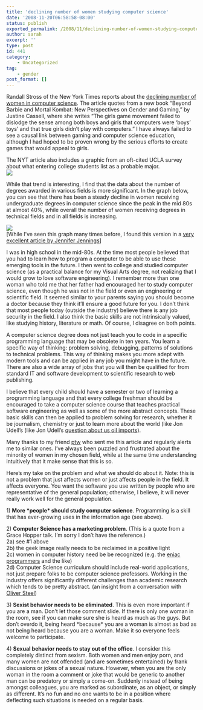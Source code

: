 ```yaml
---
title: 'declining number of women studying computer science'
date: '2008-11-20T06:58:58-08:00'
status: publish
exported_permalink: /2008/11/declining-number-of-women-studying-computer-science
author: sarah
excerpt: ''
type: post
id: 441
category:
    - Uncategorized
tag:
    - gender
post_format: []
---
```

Randall Stross of the New York Times reports about the [declining number of women in computer science](http://www.nytimes.com/2008/11/16/business/16digi.html?emc=eta1). The article quotes from a new book “Beyond Barbie and Mortal Kombat: New Perspectives on Gender and Gaming,” by Justine Cassell, where she writes “The girls game movement failed to dislodge the sense among both boys and girls that computers were ‘boys’ toys’ and that true girls didn’t play with computers.” I have always failed to see a causal link between gaming and computer science education, although I had hoped to be proven wrong by the serious efforts to create games that would appeal to girls.

The NYT article also includes a graphic from an oft-cited UCLA survey about what entering college students list as a probable major.  
![](http://graphics8.nytimes.com/images/2008/11/15/business/1116-sbn-webDIGI.gif)

While that trend is interesting, I find that the data about the number of degrees awarded in various fields is more significant. In the graph below, you can see that there has been a steady decline in women receiving undergraduate degrees in computer science since the peak in the mid 80s at almost 40%, while overall the number of women receiving degrees in technical fields and in all fields is increasing.

![](http://blogs.edweek.org/edweek/eduwonkette/upload/2008/06/degrees.jpg)  
\[While I’ve seen this graph many times before, I found this version in a [very excellent article by Jennifer Jennings](http://blogs.edweek.org/edweek/eduwonkette/2008/06/a_leonard_sax_fact_check_are_w.html)\]

I was in high school in the mid-80s. At the time most people believed that you had to learn how to program a computer to be able to use these emerging tools in the future. I then went to college and studied computer science (as a practical balance for my Visual Arts degree, not realizing that I would grow to love software engineering). I remember more than one woman who told me that her father had encouraged her to study computer science, even though he was not in the field or even an engineering or scientific field. It seemed similar to your parents saying you should become a doctor because they think it’ll ensure a good future for you. I don’t think that most people today (outside the industry) believe there is any job security in the field. I also think the basic skills are not intrinsically valued, like studying history, literature or math. Of course, I disagree on both points.

A computer science degree does not just teach you to code in a specific programming language that may be obsolete in ten years. You learn a specific way of thinking: problem solving, debugging, patterns of solutions to technical problems. This way of thinking makes you more adept with modern tools and can be applied in any job you might have in the future. There are also a wide array of jobs that you will then be qualified for from standard IT and software development to scientific research to web publishing.

I believe that every child should have a semester or two of learning a programming language and that every college freshman should be encouraged to take a computer science course that teaches practical software engineering as well as some of the more abstract concepts. These basic skills can then be applied to problem solving for research, whether it be journalism, chemistry or just to learn more about the world (like Jon Udell’s (like Jon Udell’s [question about us oil imports](https://www.ultrasaurus.com/sarahblog/archives/000507.html)).

Many thanks to my friend [ptw](http://pt.withy.org/ptalk/) who sent me this article and regularly alerts me to similar ones. I’ve always been puzzled and frustrated about the minority of women in my chosen field, while at the same time understanding intuitively that it make sense that this is so.

Here’s my take on the problem and what we should do about it. Note: this is not a problem that just affects women or just affects people in the field. It affects everyone. You want the software you use written by people who are representative of the general population; otherwise, I believe, it will never really work well for the general population.

1\) **More \*people\* should study computer science**. Programming is a skill that has ever-growing uses in the information age (see above).

2\) **Computer Science has a marketing problem**. (This is a quote from a Grace Hopper talk. I’m sorry I don’t have the reference.)  
 2a) see #1 above  
 2b) the geek image really needs to be reclaimed in a positive light  
 2c) women in computer history need be be recognized (e.g. the [eniac programmers](https://www.ultrasaurus.com/sarahblog/archives/000498.html) and the like)  
 2d) Computer Science curriculum should include real-world applications, not just prepare folks to be computer science professors. Working in the industry offers significantly different challenges than academic research which tends to be pretty abstract. (an insight from a conversation with [Oliver Steel](http://osteele.com/))

3\) **Sexist behavior needs to be eliminated**. This is even more important if you are a man. Don’t let those comment slide. If there is only one woman in the room, see if you can make sure she is heard as much as the guys. But don’t overdo it, being heard \*because\* you are a woman is almost as bad as not being heard because you are a woman. Make it so everyone feels welcome to participate.

4\) **Sexual behavior needs to stay out of the office**. I consider this completely distinct from sexism. Both women and men enjoy porn, and many women are not offended (and are sometimes entertained) by frank discussions or jokes of a sexual nature. However, when you are the only woman in the room a comment or joke that would be generic to another man can be predatory or simply a come-on. Suddenly instead of being amongst colleagues, you are marked as subordinate, as an object, or simply as different. It’s no fun and no one wants to be in a position where deflecting such situations is needed on a regular basis.
